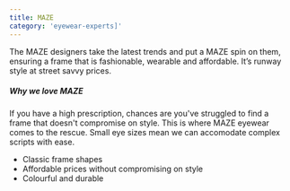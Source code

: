 ```yaml
---
title: MAZE
category: 'eyewear-experts]'
---
```

<div class="employee-heading">
The MAZE designers take the latest trends and put a MAZE spin on them, ensuring a frame that is fashionable, wearable and affordable. It’s runway style at street savvy prices.
</div>

##### Why we love MAZE

If you have a high prescription, chances are you've struggled to find a frame that doesn't compromise on style. This is where MAZE eyewear comes to the rescue. Small eye sizes mean we can accomodate complex scripts with ease.

* Classic frame shapes
* Affordable prices without compromising on style
* Colourful and durable
